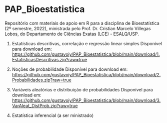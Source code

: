 # PAP_Bioestatistica
 
Repositório com materiais de apoio em R para a disciplina de Bioestatística (2º semestre, 2022), ministrada pelo Prof. Dr. Cristian Marcelo Villegas Lobos, do Departamento de Ciências Exatas (LCE) - ESALQ/USP.

1. Estatísticas descritivas, correlação e regressão linear simples
   Disponível para download em: https://github.com/gustavojy/PAP_Bioestatistica/blob/main/download/1.EstatisticasDescritivas.zip?raw=true

2. Noções de probabilidade
   Disponível para download em: https://github.com/gustavojy/PAP_Bioestatistica/blob/main/download/2.Probabilidades.zip?raw=true

3. Variáveis aleatórias e distribuição de probabilidades
   Disponível para download em: https://github.com/gustavojy/PAP_Bioestatistica/blob/main/download/3.VarAleat_DistProb.zip?raw=true

3. Estatística inferencial (a ser ministrado)
